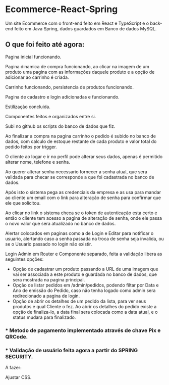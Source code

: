 # Ecommerce-React-Spring
Um site Ecommerce com o front-end feito em React e TypeScript e o back-end feito em Java Spring, dados guardados em Banco de dados MySQL.

## O que foi feito até agora:
Pagina inicial funcionando.

Pagina dinamica de compra funcionando, ao clicar na imagem de um produto uma pagina com as informações daquele produto e a opção de adicionar ao carrinho é criada.

Carrinho funcionando, persistencia de produtos funcionando.

Pagina de cadastro e login adicionadas e funcionando.

Estilização concluida.

Componentes feitos e organizados entre si.

Subi no github os scripts do banco de dados que fiz.

Ao finalizar a compra na pagina carrinho o pedido é subido no banco de dados, com calculo de estoque restante de cada produto e valor total do pedido feitos por trigger.

O cliente ao logar e ir no perfil pode alterar seus dados, apenas é permitido alterar nome, telefone e senha.

Ao querer alterar senha necessario fornecer a senha atual, que sera validada para checar se corresponde a que foi cadastrada no banco de dados.

Após isto o sistema pega as credenciais da empresa e as usa para mandar ao cliente um email com o link para alteração de senha para confirmar que ele que solicitou.

Ao clicar no link o sistema checa se o token de autenticação esta certo e então o cliente tem acesso a pagina de alteração de senha, onde ele passa o novo valor que sera atualizado no banco de dados.

Alertar colocados em paginas como a de Login e Editar para notificar o usuario, alertando caso a senha passada na troca de senha seja invalida, ou se o Usuario passado no login não existir.

Login Admin em Router e Componente separado, feita a validação libera as seguintes opções:  
 * Opção de cadastrar um produto passando a URL de uma imagem que vai ser associada a este produto e guardada no banco de dados, que sera mostrada na pagina principal.
 * Opção de listar pedidos em /admin/pedidos, podendo filtar por Data e Ano de emissão do Pedido, caso não tenha logado como admin sera redirecionado a pagina de login.
 * Opção de abrir os detalhes de um pedido da lista, para ver seus produtos e qual Cliente o fez.
Ao abrir os detalhes do pedido existe a opção de finaliza-lo, a data final sera colocada como a data atual, e o status mudara para finalizado.

### * Metodo de pagamento implementado através de chave Pix e QRCode.

### * Validação de usuário feita agora a partir do SPRING SECURITY.

Á fazer:

Ajustar CSS.
